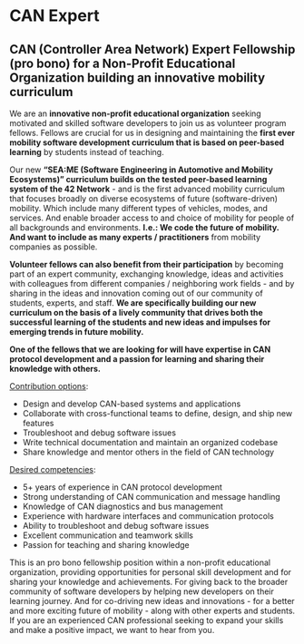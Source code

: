 # CAN Expert


## CAN (Controller Area Network) Expert Fellowship (pro bono) for a Non-Profit Educational Organization building an innovative mobility curriculum

We are an **innovative non-profit educational organization** seeking motivated and skilled software developers to join us as volunteer program fellows. Fellows are crucial for us in designing and maintaining the **first ever mobility software development curriculum that is based on peer-based learning** by students instead of teaching. 

Our new **“SEA:ME (Software Engineering in Automotive and Mobility Ecosystems)” curriculum builds on the tested peer-based learning system of the 42 Network** - and is the first advanced mobility curriculum that focuses broadly on diverse ecosystems of future (software-driven) mobility. Which include many different types of vehicles, modes, and services. And enable broader access to and choice of mobility for people of all backgrounds and environments. **I.e.: We code the future of mobility. And want to include as many experts / practitioners** from mobility companies as possible. 

**Volunteer fellows can also benefit from their participation** by becoming part of an expert community, exchanging knowledge, ideas and activities with colleagues from different companies / neighboring work fields - and by sharing in the ideas and innovation coming out of our community of students, experts, and staff. **We are specifically building our new curriculum on the basis of a lively community that drives both the successful learning of the students and new ideas and impulses for emerging trends in future mobility.**

**One of the fellows that we are looking for will have expertise in CAN protocol development and a passion for learning and sharing their knowledge with others.**

<span style="text-decoration:underline;">Contribution options</span>:



* Design and develop CAN-based systems and applications
* Collaborate with cross-functional teams to define, design, and ship new features
* Troubleshoot and debug software issues
* Write technical documentation and maintain an organized codebase
* Share knowledge and mentor others in the field of CAN technology

<span style="text-decoration:underline;">Desired competencies</span>:



* 5+ years of experience in CAN protocol development
* Strong understanding of CAN communication and message handling
* Knowledge of CAN diagnostics and bus management
* Experience with hardware interfaces and communication protocols
* Ability to troubleshoot and debug software issues
* Excellent communication and teamwork skills
* Passion for teaching and sharing knowledge

This is an pro bono fellowship position within a non-profit educational organization, providing opportunities for personal skill development and for sharing your knowledge and achievements. For giving back to the broader community of software developers by helping new developers on their learning journey. And for co-driving new ideas and innovations - for a better and more exciting future of mobility - along with other experts and students. If you are an experienced CAN professional seeking to expand your skills and make a positive impact, we want to hear from you.

